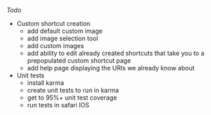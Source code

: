 *Todo*
* Custom shortcut creation
  * add default custom image
  * add image selection tool
  * add custom images
  * add ability to edit already created shortcuts that take you to a prepopulated custom shortcut page
  * add help page displaying the URIs we already know about
* Unit tests
  * install karma
  * create unit tests to run in karma
  * get to 95%+ unit test coverage
  * run tests in safari IOS

